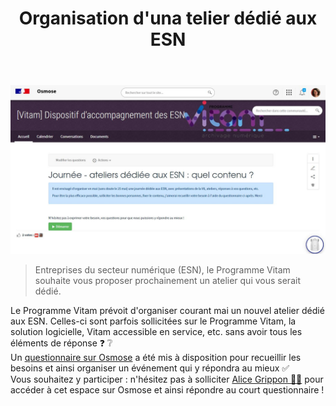 ﻿---
layout: post
title: Organisation d'una telier dédié aux ESN
---

![Logos](/public/images/Osmose_ESN.jpg)
> Entreprises du secteur numérique (ESN), le Programme Vitam souhaite vous proposer prochainement un atelier qui vous serait dédié.

Le Programme Vitam prévoit d'organiser courant mai un nouvel atelier dédié aux ESN. Celles-ci sont parfois sollicitées sur le Programme Vitam, la solution logicielle, Vitam accessible en service, etc. sans avoir tous les éléments de réponse ❓ ❔  
Un [questionnaire sur Osmose](https://osmose.numerique.gouv.fr/jcms/p_6588846/fr/journee-ateliers-dediee-aux-esn-quel-contenu) a été mis à disposition pour recueillir les besoins et ainsi organiser un événement qui y répondra au mieux ✅  
Vous souhaitez y participer : n'hésitez pas à solliciter [Alice Grippon 🙋‍♀️](mailot:alice.grippon@culture.gouv.fr) pour accéder à cet espace sur Osmose et ainsi répondre au court questionnaire !
